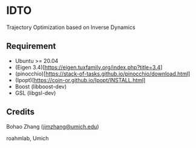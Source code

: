 # IDTO
Trajectory Optimization based on Inverse Dynamics

## Requirement
- Ubuntu >= 20.04
- (Eigen 3.4)[https://eigen.tuxfamily.org/index.php?title=3.4]
- (pinocchio)[https://stack-of-tasks.github.io/pinocchio/download.html]
- (Ipopt)[https://coin-or.github.io/Ipopt/INSTALL.html]
- Boost (libboost-dev)
- GSL (libgsl-dev)

## Credits
Bohao Zhang (jimzhang@umich.edu)

roahmlab, Umich
